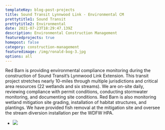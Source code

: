 ```yaml
---
templateKey: blog-post-projects
title: Sound Transit Lynnwood Link - Environmental CM
prettytitle1: Sound Transit
prettytitle2: Environmental
date: 2021-07-23T18:29:47.139Z
description: Environmental Construction Management
featuredprojects: true
homepost: false
category: construction-management
featuredimage: /img/ronald-bog-3.jpg
options: all
---
```

Red Barn is providing environmental compliance monitoring during the construction of Sound Transit’s Lynnwood Link Extension. This transit project stretches nearly 10-miles through multiple jurisdictions and critical area resources (22 wetlands and six streams). We are on-site daily, reviewing compliance with permit conditions, conducting stormwater monitoring, and documenting site conditions. Red Barn is also monitoring wetland mitigation site grading, installation of habitat structures, and plantings. We have provided fish removal at the mitigation site and oversee the stream diversion installation per the WDFW HPA.

* ![](/img/ronald-bog-5.jpg)